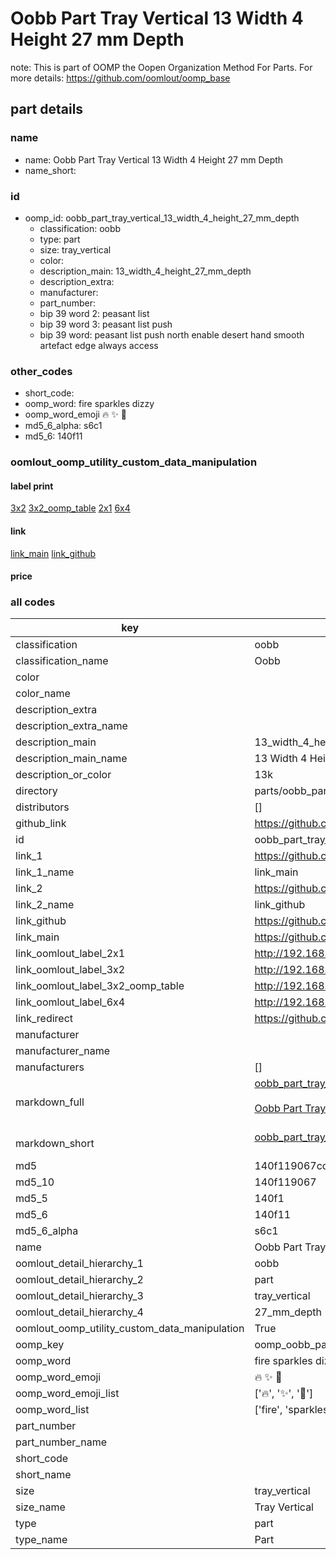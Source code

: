 # Oobb Part Tray Vertical 13 Width 4 Height 27 mm Depth  

note: This is part of OOMP the Oopen Organization Method For Parts. For more details: https://github.com/oomlout/oomp_base

##  part details
  







### name
* name: Oobb Part Tray Vertical 13 Width 4 Height 27 mm Depth
* name_short: 
### id
* oomp_id: oobb_part_tray_vertical_13_width_4_height_27_mm_depth
  * classification: oobb
  * type: part
  * size: tray_vertical
  * color: 
  * description_main: 13_width_4_height_27_mm_depth
  * description_extra: 
  * manufacturer: 
  * part_number: 
  * bip 39 word 2: peasant list
  * bip 39 word 3: peasant list push
  * bip 39 word: peasant list push north enable desert hand smooth artefact edge always access

### other_codes
* short_code: 
* oomp_word: fire sparkles dizzy
* oomp_word_emoji :fire: :sparkles: :dizzy:
* md5_6_alpha: s6c1
* md5_6: 140f11






### oomlout_oomp_utility_custom_data_manipulation
#### label print
[3x2](http://192.168.1.245:1112/?label=oomp%20s6c1)
[3x2_oomp_table](http://192.168.1.108:1112/?label=oomp%20s6c1)
[2x1](http://192.168.1.242:1112/?label=oomp%20s6c1)
[6x4](http://192.168.1.55:1112/?label=oomp%20s6c1)    

#### link

[link_main](https://github.com/oomlout/oomlout_oomp_version_1_messy/tree/main/parts/oobb_part_tray_vertical_13_width_4_height_27_mm_depth) [link_github](https://github.com/oomlout/oomlout_oomp_version_1_messy/tree/main/parts/oobb_part_tray_vertical_13_width_4_height_27_mm_depth)                             

#### price







### all codes 
| key | value |  
| --- | --- |  
| classification | oobb |  
| classification_name | Oobb |  
| color |  |  
| color_name |  |  
| description_extra |  |  
| description_extra_name |  |  
| description_main | 13_width_4_height_27_mm_depth |  
| description_main_name | 13 Width 4 Height 27 mm Depth |  
| description_or_color | 13k |  
| directory | parts/oobb_part_tray_vertical_13_width_4_height_27_mm_depth |  
| distributors | [] |  
| github_link | https://github.com/oomlout/oomlout_oomp_part_src/tree/main/parts/oobb_part_tray_vertical_13_width_4_height_27_mm_depth |  
| id | oobb_part_tray_vertical_13_width_4_height_27_mm_depth |  
| link_1 | https://github.com/oomlout/oomlout_oomp_version_1_messy/tree/main/parts/oobb_part_tray_vertical_13_width_4_height_27_mm_depth |  
| link_1_name | link_main |  
| link_2 | https://github.com/oomlout/oomlout_oomp_version_1_messy/tree/main/parts/oobb_part_tray_vertical_13_width_4_height_27_mm_depth |  
| link_2_name | link_github |  
| link_github | https://github.com/oomlout/oomlout_oomp_version_1_messy/tree/main/parts/oobb_part_tray_vertical_13_width_4_height_27_mm_depth |  
| link_main | https://github.com/oomlout/oomlout_oomp_version_1_messy/tree/main/parts/oobb_part_tray_vertical_13_width_4_height_27_mm_depth |  
| link_oomlout_label_2x1 | http://192.168.1.242:1112/?label=oomp%20s6c1 |  
| link_oomlout_label_3x2 | http://192.168.1.245:1112/?label=oomp%20s6c1 |  
| link_oomlout_label_3x2_oomp_table | http://192.168.1.108:1112/?label=oomp%20s6c1 |  
| link_oomlout_label_6x4 | http://192.168.1.55:1112/?label=oomp%20s6c1 |  
| link_redirect | https://github.com/oomlout/oomlout_oomp_version_1_messy/tree/main/parts/oobb_part_tray_vertical_13_width_4_height_27_mm_depth |  
| manufacturer |  |  
| manufacturer_name |  |  
| manufacturers | [] |  
| markdown_full | [oobb_part_tray_vertical_13_width_4_height_27_mm_depth](none)<br>[](none)<br>[Oobb Part Tray Vertical 13 Width 4 Height 27 Mm Depth](none)<br><br> |  
| markdown_short | [oobb_part_tray_vertical_13_width_4_height_27_mm_depth](none)<br><br> |  
| md5 | 140f119067cced18eea4a9655d609d11 |  
| md5_10 | 140f119067 |  
| md5_5 | 140f1 |  
| md5_6 | 140f11 |  
| md5_6_alpha | s6c1 |  
| name | Oobb Part Tray Vertical 13 Width 4 Height 27 mm Depth |  
| oomlout_detail_hierarchy_1 | oobb |  
| oomlout_detail_hierarchy_2 | part |  
| oomlout_detail_hierarchy_3 | tray_vertical |  
| oomlout_detail_hierarchy_4 | 27_mm_depth |  
| oomlout_oomp_utility_custom_data_manipulation | True |  
| oomp_key | oomp_oobb_part_tray_vertical_13_width_4_height_27_mm_depth |  
| oomp_word | fire sparkles dizzy |  
| oomp_word_emoji | :fire: :sparkles: :dizzy: |  
| oomp_word_emoji_list | [':fire:', ':sparkles:', ':dizzy:'] |  
| oomp_word_list | ['fire', 'sparkles', 'dizzy'] |  
| part_number |  |  
| part_number_name |  |  
| short_code |  |  
| short_name |  |  
| size | tray_vertical |  
| size_name | Tray Vertical |  
| type | part |  
| type_name | Part |  

